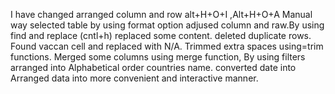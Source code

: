 I have changed arranged column and row alt+H+O+I ,Alt+H+O+A Manual way selected table by using format option adjused column and raw.By using find and replace (cntl+h) replaced some content. deleted duplicate rows. Found vaccan cell and replaced with N/A. Trimmed extra spaces using=trim functions. Merged some columns using merge function, By using filters arranged into Alphabetical order countries name. converted date into Arranged data into more convenient and interactive manner.
